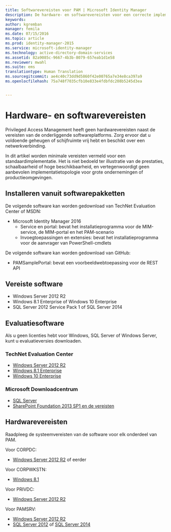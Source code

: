```yaml
---
title: Softwarevereisten voor PAM | Microsoft Identity Manager
description: De hardware- en softwarevereisten voor een correcte implementatie van Privileged Access Management
keywords: 
author: kgremban
manager: femila
ms.date: 07/15/2016
ms.topic: article
ms.prod: identity-manager-2015
ms.service: microsoft-identity-manager
ms.technology: active-directory-domain-services
ms.assetid: 82a9085c-9667-4b3b-8079-657eab1d1e58
ms.reviewer: mwahl
ms.suite: ems
translationtype: Human Translation
ms.sourcegitcommit: ae4c40c73dd9d5860f42e00765a7e34e8ca397a9
ms.openlocfilehash: 75a748f7035cfb10e833e4fdbfdc208b5245d3ea


---
```


# Hardware- en softwarevereisten

Privileged Access Management heeft geen hardwarevereisten naast de vereisten van de onderliggende softwareplatforms. Zorg ervoor dat u voldoende geheugen of schijfruimte vrij hebt en beschikt over een netwerkverbinding.

In dit artikel worden minimale vereisten vermeld voor een standaardimplementatie. Het is niet bedoeld ter illustratie van de prestaties, schaalbaarheid of hoge beschikbaarheid, en vertegenwoordigt geen aanbevolen implementatietopologie voor grote ondernemingen of productieomgevingen.

## Installeren vanuit softwarepakketten

De volgende software kan worden gedownload van TechNet Evaluation Center of MSDN:  
- Microsoft Identity Manager 2016
  - Service en portal: bevat het installatieprogramma voor de MIM-service, de MIM-portal en het PAM-scenario
  - Invoegtoepassingen en extensies: bevat het installatieprogramma voor de aanvrager van PowerShell-cmdlets

De volgende software kan worden gedownload van GitHub:  
- PAMSamplePortal: bevat een voorbeeldwebtoepassing voor de REST API

## Vereiste software

- Windows Server 2012 R2  
- Windows 8.1 Enterprise of Windows 10 Enterprise  
- SQL Server 2012 Service Pack 1 of SQL Server 2014  

## Evaluatiesoftware

Als u geen licenties hebt voor Windows, SQL Server of Windows Server, kunt u evaluatieversies downloaden.

### TechNet Evaluation Center

- [Windows Server 2012 R2](https://www.microsoft.com/evalcenter/evaluate-windows-server-2012-r2)  
- [Windows 8.1 Enterprise](https://www.microsoft.com/evalcenter/evaluate-windows-8-1-enterprise)  
- [Windows 10 Enterprise](https://www.microsoft.com/evalcenter/evaluate-windows-10-enterprise)  

### Microsoft Downloadcentrum

- [SQL Server](https://www.microsoft.com/download/details.aspx?id=29066)  
- [SharePoint Foundation 2013 SP1 en de vereisten](https://www.microsoft.com/download/details.aspx?id=42039)

## Hardwarevereisten

Raadpleeg de systeemvereisten van de software voor elk onderdeel van PAM.

Voor CORPDC:  
- [Windows Server 2012 R2](https://technet.microsoft.com/library/dn303418.aspx) of eerder

Voor CORPWKSTN:  
- [Windows 8.1](http://windows.microsoft.com/windows-8/system-requirements)

Voor PRIVDC:  
- [Windows Server 2012 R2](https://technet.microsoft.com/library/dn303418.aspx)

Voor PAMSRV:
- [Windows Server 2012 R2](https://technet.microsoft.com/library/dn303418.aspx)  
- [SQL Server 2012](https://msdn.microsoft.com/library/ms143506(sql.110).aspx) of [SQL Server 2014](https://msdn.microsoft.com/en-us/library/ms143506(v=sql.120).aspx)



<!--HONumber=Jul16_HO3-->


